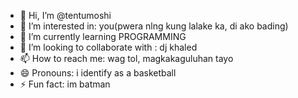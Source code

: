 - 👋 Hi, I’m @tentumoshi
- 👀 I’m interested in: you(pwera nlng kung lalake ka, di ako bading)
- 🌱 I’m currently learning PROGRAMMING
- 💞️ I’m looking to collaborate with : dj khaled
- 📫 How to reach me: wag tol, magkakaguluhan tayo
- 😄 Pronouns: i identify as a basketball
- ⚡ Fun fact: im batman
<!---
tentumoshi/tentumoshi is a ✨ special ✨ repository because its `README.md` (this file) appears on your GitHub profile.
You can click the Preview link to take a look at your changes.
--->
